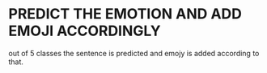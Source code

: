 # PREDICT THE EMOTION AND ADD EMOJI ACCORDINGLY
out of 5 classes the sentence is predicted and emojy is added according to that.
